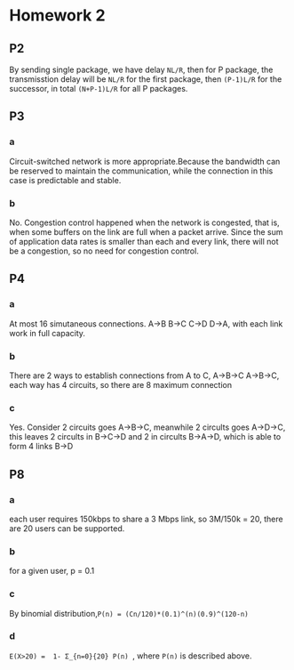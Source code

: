 # Homework 2

## P2

By sending single package, we have delay `NL/R`, then for P package, the transmisstion delay will be `NL/R` for the first package, then `(P-1)L/R` for the successor, in total `(N+P-1)L/R` for all P packages. 

## P3

### a

Circuit-switched network is more appropriate.Because the bandwidth can be reserved to maintain the communication, while the connection in this case is predictable and stable.

### b

No. Congestion control happened when the network is congested, that is, when some buffers on the link are full when a packet arrive. Since the sum of application data rates is smaller than each and every link, there will not be a congestion, so no need for congestion control.

## P4

### a

At most 16 simutaneous connections. A->B B->C C->D D->A, with each link work in full capacity.

### b

There are 2 ways to establish connections from A to C, A->B->C A->B->C, each way has 4 circuits, so there are 8 maximum connection

### c

Yes. Consider 2 circuits goes A->B->C, meanwhile 2 circults goes A->D->C, this leaves 2 circults in B->C->D and 2 in circults B->A->D, which is able to form 4 links B->D

## P8

### a

each user requires 150kbps to share a 3 Mbps link, so 3M/150k = 20, there are 20 users can be supported.

### b

for a given user, p = 0.1

### c

By binomial distribution,`P(n) = (Cn/120)*(0.1)^(n)(0.9)^(120-n)`

### d

`E(X>20) =  1- Σ_{n=0}{20} P(n) `, where `P(n)` is described above.
